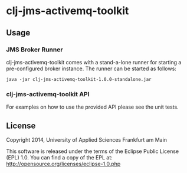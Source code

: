 # clj-jms-activemq-toolkit

## Usage

### JMS Broker Runner
clj-jms-activemq-toolkit comes with a stand-a-lone runner for starting a pre-configured broker instance.
The runner can be started as follows:

    java -jar clj-jms-activemq-toolkit-1.0.0-standalone.jar

### clj-jms-activemq-toolkit API
For examples on how to use the provided API please see the unit tests.

## License
Copyright 2014, University of Applied Sciences Frankfurt am Main

This software is released under the terms of the Eclipse Public License 
(EPL) 1.0. You can find a copy of the EPL at: 
http://opensource.org/licenses/eclipse-1.0.php

